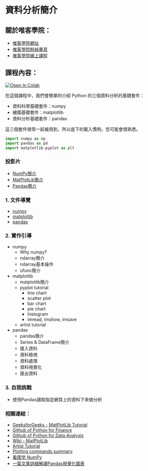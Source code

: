 # 資料分析簡介

## 關於唯客學院：

* [唯客學院網址](http://www.vcdemy.com)
* [唯客學院粉絲專頁](https://www.facebook.com/vcdemy/)
* [唯客學院線上課程](https://khpy.teachable.com)

## 課程內容：

[![Open In Colab](https://colab.research.google.com/assets/colab-badge.svg)](https://colab.research.google.com/github/victorgau/khpy_data_analysis_intro/)

在這個課程中，我們會簡單的介紹 Python 的三個資料分析的基礎套件：

* 資料科學基礎套件：numpy
* 繪圖基礎套件：matplotlib
* 資料分析基礎套件：pandas

這三個套件很常一起被用到，所以底下的載入慣例，您可能會很熟悉。

```python
import numpy as np
import pandas as pd
import matplotlib.pyplot as plt
```

### 投影片

* [NumPy簡介](https://docs.google.com/presentation/d/1ByBhmkiyEGSl2okg8tvMxj7aAMV5z1lE51c9_X-02H8/edit?usp=sharing)
* [MatPlotLib簡介](https://docs.google.com/presentation/d/1QS59kFWW1XraeX8o48ERGsZ1L-nH4-vVMvk-3TFeNdY/edit?usp=sharing)
* [Pandas簡介](https://docs.google.com/presentation/d/1m_Ha-b0xzVAo1jvc1RChsSPnOakkL-hB-k54VQgH7TM/edit?usp=sharing)

### 1. 文件導覽

* [numpy](https://numpy.org/)
* [matplotlib](https://matplotlib.org/)
* [pandas](https://pandas.pydata.org/)

### 2. 實作引導

* numpy
  * Why numpy?
  * ndarray簡介
  * ndarray基本操作
  * ufunc簡介
* matplotlib
  * matplotlib簡介
  * pyplot tutorial
    * line chart
    * scatter plot
    * bar chart
    * pie chart
    * histogram
    * imread, imshow, imsave
  * artist tutorial
* pandas
  * pandas簡介
  * Series & DataFrame簡介
  * 匯入資料
  * 資料檢視
  * 資料處理
  * 資料視覺化
  * 匯出資料

### 3. 自我挑戰

* 使用Pandas讀取指定網頁上的資料下來做分析

### 相關連結：

* [GeeksforGeeks - MatPlotLib Tutorial](https://www.geeksforgeeks.org/matplotlib-tutorial/)
* [Github of Python for Finance](https://github.com/yhilpisch/py4fi)
* [Github of Python for Data Analysis](https://github.com/wesm/pydata-book)
* [Wiki - MatPlotLib](https://en.wikipedia.org/wiki/Matplotlib)
* [Artist Tutorial](https://matplotlib.org/2.0.2/users/artists.html)
* [Plotting commands summary](https://matplotlib.org/stable/api/pyplot_summary.html)
* [看图学 NumPy](https://mp.weixin.qq.com/s/0WXtC1XIO3bR6gB2_rOr5g)
* [一篇文章詳細解讀Pandas視覺化圖表](https://allaboutdataanalysis.medium.com/%E8%B3%87%E6%96%99%E8%A6%96%E8%A6%BA%E5%8C%96-%E4%B8%80%E7%AF%87%E6%96%87%E7%AB%A0%E8%A9%B3%E7%B4%B0%E8%A7%A3%E8%AE%80pandas%E8%A6%96%E8%A6%BA%E5%8C%96%E5%9C%96%E8%A1%A8-9bb663bae0cd)
